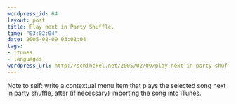 ```yaml
--- 
wordpress_id: 64
layout: post
title: Play next in Party Shuffle.
time: "03:02:04"
date: 2005-02-09 03:02:04
tags: 
- itunes
- languages
wordpress_url: http://schinckel.net/2005/02/09/play-next-in-party-shuffle/
---
```

Note to self: write a contextual menu item that plays the selected song next in party shuffle, after (if necessary) importing the song into iTunes. 
